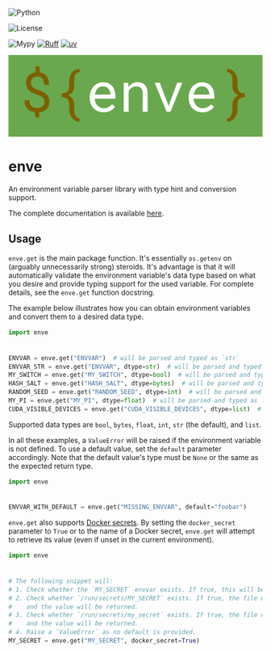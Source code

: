 ![Python](https://img.shields.io/badge/python-3.10%20%7C%203.11%20%7C%203.12%20%7C%203.13-blue?style=for-the-badge)

![License](https://img.shields.io/badge/license-MIT-blue?style=for-the-badge)

![Mypy](https://img.shields.io/badge/mypy-checked-blue?style=for-the-badge)
[![Ruff](https://img.shields.io/endpoint?url=https://raw.githubusercontent.com/astral-sh/ruff/main/assets/badge/v2.json&style=for-the-badge)](https://github.com/astral-sh/ruff)
[![uv](https://img.shields.io/endpoint?url=https://raw.githubusercontent.com/astral-sh/uv/main/assets/badge/v0.json&style=for-the-badge)](https://github.com/astral-sh/uv)

<div style="text-align: center;">
    <img src="https://raw.githubusercontent.com/aachick/enve/main/docs/assets/enve.png" />
</div>

# enve

An environment variable parser library with type hint and conversion support.

The complete documentation is available [here](https://aachick.github.io/enve/).

## Usage

`enve.get` is the main package function. It's essentially `os.getenv` on
(arguably unnecessarily strong) steroids. It's advantage is that it will
automatically validate the environment variable's data type based on what
you desire and provide typing support for the used variable. For complete
details, see the `enve.get` function docstring.

The example below illustrates how you can obtain environment variables and
convert them to a desired data type.

```python
import enve


ENVVAR = enve.get("ENVVAR")  # will be parsed and typed as `str`
ENVVAR_STR = enve.get("ENVVAR", dtype=str)  # will be parsed and typed as `str`
MY_SWITCH = enve.get("MY_SWITCH", dtype=bool)  # will be parsed and typed as `bool`
HASH_SALT = enve.get("HASH_SALT", dtype=bytes)  # will be parsed and typed as `bytes`
RANDOM_SEED = enve.get("RANDOM_SEED", dtype=int)  # will be parsed and typed as `int`
MY_PI = enve.get("MY_PI", dtype=float)  # will be parsed and typed as `float`
CUDA_VISIBLE_DEVICES = enve.get("CUDA_VISIBLE_DEVICES", dtype=list)  # will be parsed and typed as `list`
```

Supported data types are `bool`, `bytes`, `float`, `int`, `str` (the default), and `list`.

In all these examples, a `ValueError` will be raised if the environment variable is not
defined. To use a default value, set the `default` parameter accordingly. Note that the
default value's type must be `None` or the same as the expected return type.

```python
import enve


ENVVAR_WITH_DEFAULT = enve.get("MISSING_ENVVAR", default="foobar")
```

`enve.get` also supports [Docker secrets](https://docs.docker.com/engine/swarm/secrets/).
By setting the `docker_secret` parameter to `True` or to the name of a Docker secret,
`enve.get` will attempt to retrieve its value (even if unset in the current environment).

```python
import enve


# The following snippet will:
# 1. Check whether the `MY_SECRET` envvar exists. If true, this will be returned.
# 2. Check whether `/run/secrets/MY_SECRET` exists. If true, the file will be read
#    and the value will be returned.
# 3. Check whether `/run/secrets/my_secret` exists. If true, the file will be read
#    and the value will be returned.
# 4. Raise a `ValueError` as no default is provided.
MY_SECRET = enve.get("MY_SECRET", docker_secret=True)
```
